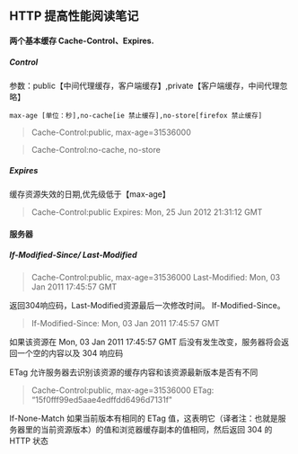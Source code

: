 ## HTTP 提高性能阅读笔记


#### 两个基本缓存 Cache-Control、Expires.


##### Control

参数：public【中间代理缓存，客户端缓存】,private【客户端缓存，中间代理忽略】 

	max-age [单位：秒],no-cache[ie 禁止缓存],no-store[firefox 禁止缓存]

> Cache-Control:public, max-age=31536000

> Cache-Control:no-cache, no-store



##### Expires

缓存资源失效的日期,优先级低于【max-age】

> Cache-Control:public
Expires: Mon, 25 Jun 2012 21:31:12 GMT



#### 服务器 

##### If-Modified-Since/ Last-Modified

> Cache-Control:public, max-age=31536000
Last-Modified: Mon, 03 Jan 2011 17:45:57 GMT

返回304响应码，Last-Modified资源最后一次修改时间。 If-Modified-Since。

> If-Modified-Since: Mon, 03 Jan 2011 17:45:57 GMT

如果该资源在 Mon, 03 Jan 2011 17:45:57 GMT 后没有发生改变，服务器将会返回一个空的内容以及 304 响应码

ETag 允许服务器去识别该资源的缓存内容和该资源最新版本是否有不同

>Cache-Control:public, max-age=31536000
ETag: “15f0fff99ed5aae4edffdd6496d7131f"

If-None-Match 如果当前版本有相同的 ETag 值，这表明它（译者注：也就是服务器里的当前资源版本）的值和浏览器缓存副本的值相同，然后返回 304 的 HTTP 状态